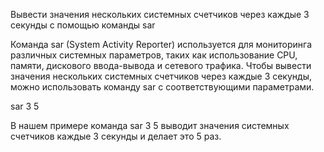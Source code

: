 Вывести значения нескольких системных счетчиков через каждые 3 секунды с помощью команды sar

Команда sar (System Activity Reporter) используется для мониторинга различных системных параметров, таких как использование CPU, памяти, дискового ввода-вывода и сетевого трафика. Чтобы вывести значения нескольких системных счетчиков через каждые 3 секунды, можно использовать команду sar с соответствующими параметрами.

sar 3 5

В нашем примере команда sar 3 5 выводит значения системных счетчиков каждые 3 секунды и делает это 5 раз.